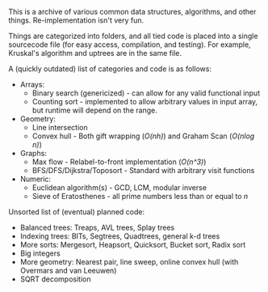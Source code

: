 This is a archive of various common data structures, algorithms, and other things. Re-implementation isn't very fun.


Things are categorized into folders, and all tied code is placed into a single sourcecode file (for easy access, compilation, and testing).
For example, Kruskal's algorithm and uptrees are in the same file.

A (quickly outdated) list of categories and code is as follows:
* Arrays:
	* Binary search (genericized) - can allow for any valid functional input
	* Counting sort - implemented to allow arbitrary values in input array, but runtime will depend on the range.
* Geometry:
	* Line intersection
	* Convex hull - Both gift wrapping (*O(nh)*) and Graham Scan (*O(nlog n)*)
* Graphs:
	* Max flow - Relabel-to-front implementation (*O(n^3)*)
	* BFS/DFS/Dijkstra/Toposort - Standard with arbitrary visit functions
* Numeric:
	* Euclidean algorithm(s) - GCD, LCM, modular inverse
	* Sieve of Eratosthenes - all prime numbers less than or equal to *n*


Unsorted list of (eventual) planned code:
* Balanced trees: Treaps, AVL trees, Splay trees
* Indexing trees: BITs, Segtrees, Quadtrees, general k-d trees
* More sorts: Mergesort, Heapsort, Quicksort, Bucket sort, Radix sort
* Big integers
* More geometry: Nearest pair, line sweep, online convex hull (with Overmars and van Leeuwen)
* SQRT decomposition
